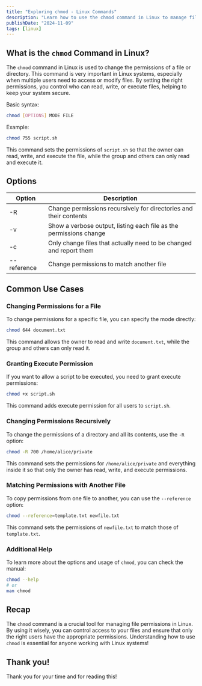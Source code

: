 ```yaml
---
title: "Exploring chmod - Linux Commands"
description: "Learn how to use the chmod command in Linux to manage file permissions effectively, ensuring proper access control for users and groups."
publishDate: "2024-11-09"
tags: [linux]
---
```


## What is the `chmod` Command in Linux?

The `chmod` command in Linux is used to change the permissions of a file or directory. This command is very important in Linux systems, especially when multiple users need to access or modify files. By setting the right permissions, you control who can read, write, or execute files, helping to keep your system secure.

Basic syntax:

```bash
chmod [OPTIONS] MODE FILE
```

Example:

```bash
chmod 755 script.sh
```

This command sets the permissions of `script.sh` so that the owner can read, write, and execute the file, while the group and others can only read and execute it.

## Options

| Option      | **Description**                                                    |
| ----------- | ------------------------------------------------------------------ |
| -R          | Change permissions recursively for directories and their contents  |
| -v          | Show a verbose output, listing each file as the permissions change |
| -c          | Only change files that actually need to be changed and report them |
| --reference | Change permissions to match another file                           |

## Common Use Cases

### Changing Permissions for a File

To change permissions for a specific file, you can specify the mode directly:

```bash
chmod 644 document.txt
```

This command allows the owner to read and write `document.txt`, while the group and others can only read it.

### Granting Execute Permission

If you want to allow a script to be executed, you need to grant execute permissions:

```bash
chmod +x script.sh
```

This command adds execute permission for all users to `script.sh`.

### Changing Permissions Recursively

To change the permissions of a directory and all its contents, use the `-R` option:

```bash
chmod -R 700 /home/alice/private
```

This command sets the permissions for `/home/alice/private` and everything inside it so that only the owner has read, write, and execute permissions.

### Matching Permissions with Another File

To copy permissions from one file to another, you can use the `--reference` option:

```bash
chmod --reference=template.txt newfile.txt
```

This command sets the permissions of `newfile.txt` to match those of `template.txt`.

### Additional Help

To learn more about the options and usage of `chmod`, you can check the manual:

```bash
chmod --help
# or
man chmod
```

## Recap

The `chmod` command is a crucial tool for managing file permissions in Linux. By using it wisely, you can control access to your files and ensure that only the right users have the appropriate permissions. Understanding how to use `chmod` is essential for anyone working with Linux systems!

## Thank you!

Thank you for your time and for reading this!
